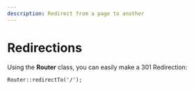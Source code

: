 ```yaml
---
description: Redirect from a page to another
---
```


# Redirections

Using the **Router** class, you can easily make a 301 Redirection:

```
Router::redirectTo('/');
```
